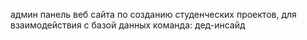 админ панель веб сайта по созданию студенческих проектов, для взаимодействия с базой данных
команда: дед-инсайд
